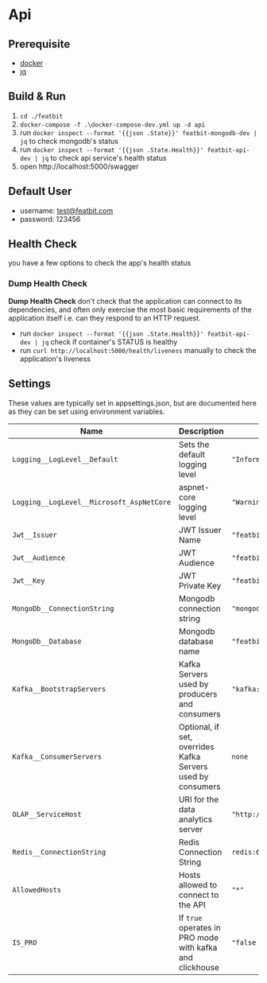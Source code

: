 # Api

## Prerequisite

- [docker](https://www.docker.com/)
- [jq](https://stedolan.github.io/jq/)

## Build & Run

1. `cd ./featbit`
2. `docker-compose -f .\docker-compose-dev.yml up -d api`
3. run `docker inspect --format '{{json .State}}' featbit-mongodb-dev | jq` to check mongodb's status
4. run `docker inspect --format '{{json .State.Health}}' featbit-api-dev | jq` to check api service's health status
5. open http://localhost:5000/swagger

## Default User

- username: test@featbit.com
- password: 123456

## Health Check

you have a few options to check the app's health status

### Dump Health Check

**Dump Health Check** don't check that the application can connect to its dependencies, and often only exercise the most
basic requirements of the application itself i.e. can they respond to an HTTP request.

- run `docker inspect --format '{{json .State.Health}}' featbit-api-dev | jq` check if container's STATUS is healthy
- run `curl http://localhost:5000/health/liveness` manually to check the application's liveness

## Settings

These values are typically set in appsettings.json, but are documented here as they can be set using environment
variables.

| Name                                      | Description                                                 | Value                                      |
|-------------------------------------------|-------------------------------------------------------------|--------------------------------------------|
| `Logging__LogLevel__Default`              | Sets the default logging level                              | `"Information"`                            |
| `Logging__LogLevel__Microsoft_AspNetCore` | aspnet-core logging level                                   | `"Warning"`                                |
| `Jwt__Issuer`                             | JWT Issuer Name                                             | `"featbit"`                                |
| `Jwt__Audience`                           | JWT Audience                                                | `"featbit-api"`                            |
| `Jwt__Key`                                | JWT Private Key                                             | `"featbit-identity-key"`                   |
| `MongoDb__ConnectionString`               | Mongodb connection string                                   | `"mongodb://admin:password@mongodb:27017"` |
| `MongoDb__Database`                       | Mongodb database name                                       | `"featbit"`                                |
| `Kafka__BootstrapServers`                 | Kafka Servers used by producers and consumers               | `"kafka:9092"`                             |
| `Kafka__ConsumerServers`                  | Optional, if set, overrides Kafka Servers used by consumers | `none`                                     |
| `OLAP__ServiceHost`                       | URI for the data analytics server                           | `"http://da-server"`                       |
| `Redis__ConnectionString`                 | Redis Connection String                                     | `redis:6379`                               |
| `AllowedHosts`                            | Hosts allowed to connect to the API                         | `"*"`                                      |
| `IS_PRO`                                  | If `true` operates in PRO mode with kafka and clickhouse    | `"false`                                   |